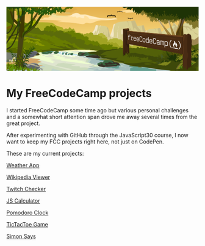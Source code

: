 ![FCC](fcc.png)
# My FreeCodeCamp projects

I started FreeCodeCamp some time ago but various personal challenges and a somewhat short attention span drove me away several times from the great project.

After experimenting with GitHub through the JavaScript30 course, I now want to keep my FCC projects right here, not just on CodePen.

These are my current projects:

[Weather App](https://github.com/andreidbr/FCC/tree/master/WeatherApp)

[Wikipedia Viewer](https://github.com/andreidbr/FCC/tree/master/WikiViewer)

[Twitch Checker](https://github.com/andreidbr/FCC/tree/master/TwitchCheck)

[JS Calculator](https://github.com/andreidbr/FCC/tree/master/JSCalc)

[Pomodoro Clock](https://github.com/andreidbr/FCC/tree/master/Pomodoro)

[TicTacToe Game](https://github.com/andreidbr/FCC/tree/master/TicTacToe)

[Simon Says](https://github.com/andreidbr/FCC/tree/master/Simon)